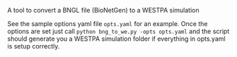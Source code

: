 A tool to convert a BNGL file (BioNetGen) to a WESTPA simulation

See the sample options yaml file ```opts.yaml``` for an example. 
Once the options are set just call
```python bng_to_we.py -opts opts.yaml``` 
and the script should generate you a WESTPA simulation folder if everything in opts.yaml is setup correctly.
